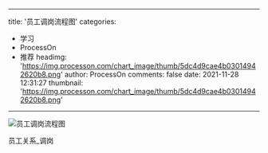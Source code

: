 
---
title: '员工调岗流程图'
categories: 
 - 学习
 - ProcessOn
 - 推荐
headimg: 'https://img.processon.com/chart_image/thumb/5dc4d9cae4b03014942620b8.png'
author: ProcessOn
comments: false
date: 2021-11-28 12:31:27
thumbnail: 'https://img.processon.com/chart_image/thumb/5dc4d9cae4b03014942620b8.png'
---

<div>   
<img class="thumb" alt="员工调岗流程图" src="https://img.processon.com/chart_image/thumb/5dc4d9cae4b03014942620b8.png" referrerpolicy="no-referrer">
<p>员工关系_调岗</p>  
</div>
            